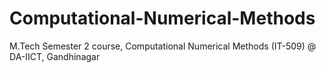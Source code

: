 # Computational-Numerical-Methods
M.Tech Semester 2 course, Computational Numerical Methods (IT-509) @ DA-IICT, Gandhinagar
